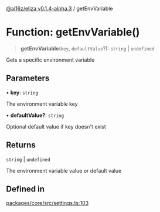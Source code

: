 [@ai16z/eliza v0.1.4-alpha.3](../index.md) / getEnvVariable

# Function: getEnvVariable()

> **getEnvVariable**(`key`, `defaultValue`?): `string` \| `undefined`

Gets a specific environment variable

## Parameters

• **key**: `string`

The environment variable key

• **defaultValue?**: `string`

Optional default value if key doesn't exist

## Returns

`string` \| `undefined`

The environment variable value or default value

## Defined in

[packages/core/src/settings.ts:103](https://github.com/dabit3/ai-agent-cognitivedriftt/blob/main/packages/core/src/settings.ts#L103)
